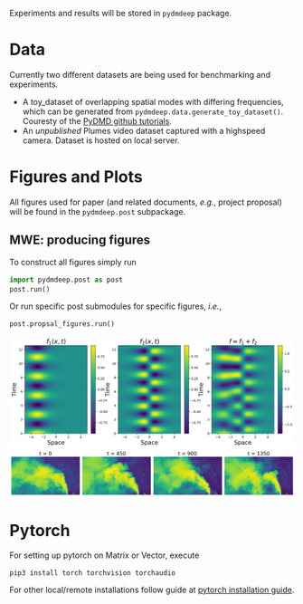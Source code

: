Experiments and results will be stored in `pydmdeep` package.
# Data
Currently two different datasets are being used for benchmarking and experiments.
- A toy_dataset of overlapping spatial modes with differing frequencies, which can be generated from `pydmdeep.data.generate_toy_dataset()`. Couresty of the [PyDMD github tutorials](https://github.com/PyDMD/PyDMD/blob/master/tutorials/tutorial1/tutorial-1-dmd.ipynb).
- An *unpublished* Plumes video dataset captured with a highspeed camera. Dataset is hosted on local server.


# Figures and Plots
All figures used for paper (and related documents, *e.g.*, project proposal) will be found in the `pydmdeep.post` subpackage.

## MWE: producing figures
To construct all figures simply run
```python
import pydmdeep.post as post
post.run()
```

Or run specific post submodules for specific figures, _i.e._,
```python
post.propsal_figures.run()
```

![](images/toy_dataset.png)
![](images/plumes.png)

# Pytorch
For setting up pytorch on Matrix or Vector, execute
```console
pip3 install torch torchvision torchaudio
```

For other local/remote installations follow guide at [pytorch installation guide](https://pytorch.org/get-started/locally/).
